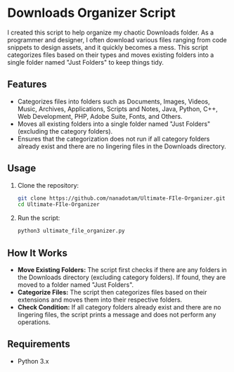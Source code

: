 # Downloads Organizer Script

I created this script to help organize my chaotic Downloads folder. As a programmer and designer, I often download various files ranging from code snippets to design assets, and it quickly becomes a mess. This script categorizes files based on their types and moves existing folders into a single folder named "Just Folders" to keep things tidy.

## Features

- Categorizes files into folders such as Documents, Images, Videos, Music, Archives, Applications, Scripts and Notes, Java, Python, C++, Web Development, PHP, Adobe Suite, Fonts, and Others.
- Moves all existing folders into a single folder named "Just Folders" (excluding the category folders).
- Ensures that the categorization does not run if all category folders already exist and there are no lingering files in the Downloads directory.

## Usage

1. Clone the repository:
    ```sh
    git clone https://github.com/nanadotam/Ultimate-FIle-Organizer.git
    cd Ultimate-FIle-Organizer
    ```

2. Run the script:
    ```sh
    python3 ultimate_file_organizer.py
    ```

## How It Works

- **Move Existing Folders:** The script first checks if there are any folders in the Downloads directory (excluding category folders). If found, they are moved to a folder named "Just Folders".
- **Categorize Files:** The script then categorizes files based on their extensions and moves them into their respective folders.
- **Check Condition:** If all category folders already exist and there are no lingering files, the script prints a message and does not perform any operations.

## Requirements

- Python 3.x
